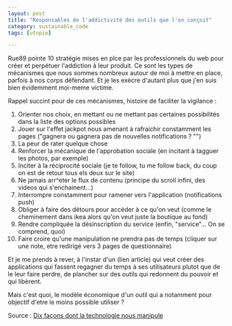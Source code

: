 ```yaml
---
layout: post
title: "Responsables de l'addictivité des outils que l'on conçoit"
category: sustainable_code
tags: [utopie]

---
```


Rue89 pointe 10 stratégie mises en plce par les professionnels du web pour créer et perpétuer l'addiction à leur produit. Ce sont les types de mécanismes que nous sommes nombreux autour de moi à mettre en place, parfois à nos corps défendant. Et je les exècre d'autant plus que j'en suis bien évidemment moi-meme victime.


Rappel succint pour de ces mécanismes, histoire de faciliter la vigilance :

1. Orienter nos choix, en mettant ou ne mettant pas certaines possibilités dans la liste des options possibles
2. Jouer sur l'effet jackpot nous amenant à rafraichir constamment les pages ("gagnera ou gagnera pas de nouvelles notifications ? "")
3. La peur de rater quelque chose
4. Renforcer la mécanique de l'approbation sociale (en incitant à tagguer les photos, par exemple)
5. Inciter à la réciprocité sociale (je te follow, tu me follow back, du coup on est de retour tous els deux sur le site)
6. Ne jamais arr^eter le flux de contenu (principe du scroll infini, des videos qui s'enchainent...)
7. Interrompre constamment pour ramener vers l'application (notifications push)
8. Obliger à faire des détours pour accéder à ce qu'on veut (comme le cheminement dans ikea alors qu'on veut juste la boutique au fond)
9. Rendre compliquée la désinscription du service (enfin, "service"... On se comprend, quoi)
10. Faire croire qu'une manipulation ne prendra pas de temps (cliquer sur une note, etre redirigé vers 3 pages de questionnaire)

Et je me prends à rever, à l'instar d'un (lien article) qui veut créer des applications qui fassent regagner du temps à ses utilisateurs plutot que de le leur faire perdre, de plancher sur des outils qui redonnent du pouvoir et qui libèrent.

Mais c'est quoi, le modèle économique d'un outil qui a notamment pour objectif d'etre le moins possible utiliser ?

Source : [Dix façons dont la technologie nous manipule][source]


[source]: http://rue89.nouvelobs.com/2016/06/16/10-facons-dont-technologie-manipule-264364



